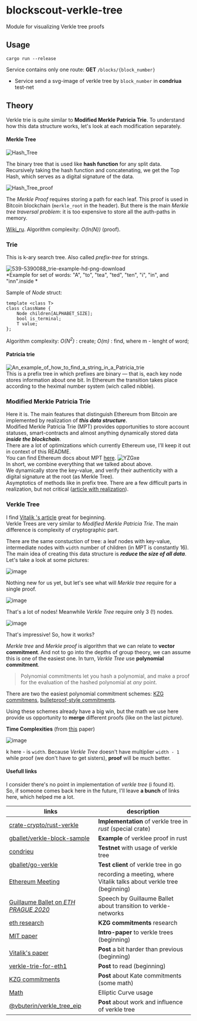 # blockscout-verkle-tree
Module for visualizing Verkle tree proofs

## Usage
```
cargo run --release
```  
Service contains only one route:
**GET** `/blocks/{block_number}`
- Service send a svg-image of verkle tree by `block_number` in **condriua** test-net
## Theory
Verkle trie is quite similar to **Modified Merkle Patricia Trie**. To understand how this data structure works, let's look at each modification separately.
#### Merkle Tree

![Hash_Tree](https://user-images.githubusercontent.com/70902141/176688119-ed80ef9e-1c73-4a41-bb61-fb44f5ac7622.png)

The binary tree that is used like **hash function** for any split data.  
Recursively taking the hash function and concatenating, we get the Top Hash, which serves as a digital signature of the data.  

![Hash_Tree_proof](https://user-images.githubusercontent.com/70902141/176688968-0b3e06f6-1a53-4f94-a7c9-2e22da48291d.png)


The *Merkle Proof* requires storing a path for each leaf. This proof is used in Bitcoin blockchain (`merkle_root` in the header).
But there is the main *Merkle tree traversal problem*: it is too expensive to store all the auth-paths in memory.

[Wiki_ru](https://ru.wikipedia.org/wiki/Дерево_хешей). Algorithm complexity: *O(ln(N))* (proof).
### Trie
This is k-ary search tree. Also called *prefix-tree* for strings.  

![539-5390088_trie-example-hd-png-download](https://user-images.githubusercontent.com/70902141/176702178-f4668836-f14c-4bd5-a809-5ddcf14ffd7b.png)  
*Example for set of words: "A", "to", "tea", "ted", "ten", "i", "in", and "inn".inside *  

Sample of *Node* struct:
```
template <class T>
class className {
    Node children[ALPHABET_SIZE];
    bool is_terminal;
    T value;
};
```
Algorithm complexity: *O(N<sup>2</sup>)* : create; *O(m)* : find, where m - lenght of word;

#### Patricia trie
  
![An_example_of_how_to_find_a_string_in_a_Patricia_trie](https://user-images.githubusercontent.com/70902141/176709476-35e62471-0b8a-43c0-923a-120e856417c9.png)  
This is a prefix tree in which prefixes are binary — that is, each key node stores information about one bit. In Ethereum the transition takes place according to the heximal number system (wich called nibble).

### Modified Merkle Patricia Trie
Here it is. The main features that distinguish Ethereum from Bitcoin are implemented by realization of ***this data structure***.  
Modified Merkle Patricia Trie (MPT) provides opportunities to store account statuses, smart-contracts and almost anything dynamically stored data ***inside the blockchain***.  
There are a lot of optimizations which currently Ethereum use, I'll keep it out in context of this README.  
You can find Ethereum docs about MPT [here](https://ethereum.org/en/developers/docs/data-structures-and-encoding/patricia-merkle-trie).
![YZGxe](https://user-images.githubusercontent.com/70902141/177598321-aa02c6bf-93e6-488e-aadb-0cd8826e3ded.png)  
In short, we combine everything that we talked about above.  
We dynamically store the key-value, and verify their authenticity with a digital signature at the root (as Merkle Tree).  
Asymptotics of methods like in prefix tree. There are a few difficult parts in realization, but not critical ([article with realization](https://habr.com/ru/post/446558/)).

### Verkle Tree  
I find [Vitalik 's article](https://vitalik.ca/general/2021/06/18/verkle.html) great for beginning.  
Verkle Trees are very similar to *Modified Merkle Patricia Trie*. The main difference is complexity of cryptographic part.  
  
There are the same constuction of tree: a leaf nodes with key-value, intermediate nodes with `width` number of children (in MPT is constantly 16). The main idea of creating this data structure is ***reduce the size of all data***. Let's take a look at some pictures:  
  
![image](https://user-images.githubusercontent.com/70902141/178154031-93df575b-9528-4666-ae66-a461ed80662d.png)  

Nothing new for us yet, but let's see what will *Merkle tree* require for a single proof.  
  
![image](https://user-images.githubusercontent.com/70902141/178154220-cff1b132-385e-4be6-858b-0e836917f4b7.png)  
  
That's a lot of nodes! Meanwhile *Verkle Tree* require only 3 (!) nodes.

![image](https://user-images.githubusercontent.com/70902141/178154334-a9a0dc3b-eecc-4aea-9eb7-14abc6512063.png)
  
That's impressive! So, how it works?

*Merkle tree* and *Merkle proof* is algorithm that we can relate to **vector commitment**. And not to go into the depths of group theory, we can assume this is one of the easiest one. In turn, *Verkle Tree* use **polynomial commitment**.
>Polynomial commitments let you hash a polynomial, and make a proof for the evaluation of the hashed polynomial at *any* point.  

There are two the easiest polynomial commitment schemes: [KZG commitmens](https://dankradfeist.de/ethereum/2020/06/16/kate-polynomial-commitments.html), [ bulletproof-style commitments](https://twitter.com/VitalikButerin/status/1371844878968176647).  

Using these schemes already have a big win, but the math we use here provide us opportunity to **merge** different proofs (like on the last picture).

**Time Complexities** (from [this](https://math.mit.edu/research/highschool/primes/materials/2018/Kuszmaul.pdf) paper)  

![image](https://user-images.githubusercontent.com/70902141/178260990-86724a74-61d1-4c49-9e0d-817b208ed08f.png)
  
k here - is `width`. Because *Verkle Tree* doesn't have multiplier `width - 1` while proof (we don't have to get sisters), **proof** will be much better.
  
#### Usefull links
  
I consider there's no point in implementation of *verkle tree* (i found it).  
So, if someone comes back here in the future, I'll leave **a bunch** of links here, which helped me a lot.

| links | description |
| --- | --- |
| [crate-crypto/rust-verkle](https://github.com/crate-crypto/rust-verkle) | **Implementation** of verkle tree in *rust* (special crate) |
| [gballet/verkle-block-sample](https://github.com/gballet/verkle-block-sample) | **Example** of verklee proof in rust |
| [condrieu](https://condrieu.ethdevops.io/) | **Testnet** with usage of verkle tree |
| [gballet/go-verkle](https://github.com/gballet/go-verkle) | **Test client** of verkle tree in go |
| [Ethereum Meeting](https://www.youtube.com/watch?v=1hTscLYsaIg&t=1167s&ab_channel=EthereumCatHerders) | recording a meeting, where Vitalik talks about verkle tree (beginning) |
| [Guillaume Ballet on *ETH PRAGUE 2020*](https://www.youtube.com/watch?v=4fL7hi8SZMs&ab_channel=ParallelPolis) | Speech by Guillaume Ballet about transition to verkle-networks |
| [eth research](https://ethresear.ch/t/a-minimum-viable-kzg-polynomial-commitment-scheme-implementation/7675) | **KZG commitments** research |
| [MIT paper](https://math.mit.edu/research/highschool/primes/materials/2018/Kuszmaul.pdf) | **Intro-paper** to verkle trees (beginning) |
| [Vitalik's paper](https://vitalik.ca/general/2021/06/18/verkle.html) | **Post** a bit harder than previous (beginning) |
| [verkle-trie-for-eth1](https://dankradfeist.de/ethereum/2021/06/18/verkle-trie-for-eth1.html) | **Post** to read (beginning) |
| [KZG commitments](https://dankradfeist.de/ethereum/2020/06/16/kate-polynomial-commitments.html) | **Post** about Kate commitments (some math) |
| [Math](https://vitalik.ca/general/2017/01/14/exploring_ecp.html) | Elliptic Curve usage |
| [@vbuterin/verkle_tree_eip](https://notes.ethereum.org/@vbuterin/verkle_tree_eip) | **Post** about work and influence of verkle tree |
